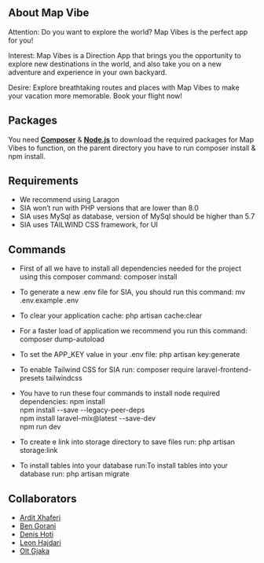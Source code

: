 ## About Map Vibe

Attention: Do you want to explore the world? Map Vibes is the perfect app for you!

Interest: Map Vibes is a Direction App that brings you the opportunity to explore new destinations in the world, and also take you on a new adventure and experience in your own backyard.

Desire: Explore breathtaking routes and places with Map Vibes to make your vacation more memorable. Book your flight now!

## Packages

You need **[Composer](https://getcomposer.org/download/)** & **[Node.js](https://nodejs.org/en/download/)** to download the required packages for Map Vibes to function, on the parent directory you have to run composer install & npm install.

## Requirements 
- We recommend using Laragon 
- SIA won’t run with PHP versions that are lower than 8.0  
- SIA uses MySql as database, version of MySql should be higher than 5.7 
- SIA uses TAILWIND CSS framework, for UI 



## Commands

- First of all we have to install all dependencies needed for the project using this composer command: 
composer install 

- To generate a new .env file for SIA, you should run this command: 
mv .env.example .env 

- To clear your application cache: 
php artisan cache:clear   

- For a faster load of application we recommend you run this command: 
composer dump-autoload 

- To set the APP_KEY value in your .env file: 
php artisan key:generate  

- To enable Tailwind CSS for SIA run: 
composer require laravel-frontend-presets tailwindcss 

- You have to run these four commands to install node required dependencies: 
npm install  
npm install --save --legacy-peer-deps  
npm install laravel-mix@latest --save-dev  
npm run dev 

- To create e link into storage directory to save files run: 
php artisan storage:link 

- To install tables into your database run:To install tables into your database run: 
php artisan migrate 


## Collaborators

- [Ardit Xhaferi](https://www.linkedin.com/in/ardit-xhaferi/)
- [Ben Gorani](https://www.linkedin.com/in/ben-gorani-405b06212/)
- [Denis Hoti](https://www.linkedin.com/in/denishoti/)
- [Leon Hajdari](mailto:leonhajdari832@gmail.com)
- [Olt Gjaka](mailto:oltigjaka1@gmail.com)
